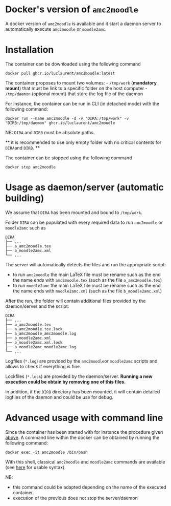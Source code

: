 # Docker's version of `amc2moodle`

A docker version of `amc2moodle` is available and it start a daemon server to automatically execute `amc2moodle` or `moodle2amc`.

# Installation

The container can be downloaded using the following command 
```
docker pull ghcr.io/luclaurent/amc2moodle:latest
```

The container proposes to mount two volumes:
    - `/tmp/work` (**mandatory mount**) that must be link to a specific folder on the host computer
    - `/tmp/daemon` (optional mount) that store the log file of the daemon

For instance, the container can be run in CLI (in detached mode) with the following command:
```
docker run --name amc2moodle -d -v "DIRA:/tmp/work" -v "DIRB:/tmp/daemon" ghcr.io/luclaurent/amc2moodle
```

NB: `DIRA` and `DIRB` must be absolute paths.

** it is recommended to use only empty folder with no critical contents for `DIRA`and `DIRB`. **

The container can be stopped using the following command
```
docker stop amc2moodle
```
# Usage as daemon/server (automatic building)

We assume that `DIRA` has been mounted and bound to `/tmp/work`.

Folder `DIRA` can be populated with every required data to run `amc2moodle` or `moodle2amc` such as
```
DIRA
├── ...
├── a_amc2moodle.tex
├── b_moodle2amc.xml
└── ...
```

The server will automatically detects the files and run the appropriate script:
  - to run `amc2moodle` the main LaTeX file must be rename such as the end the name ends with `amc2moodle.tex` (such as the file `a_amc2moodle.tex`)
  - to run `moodle2amc` the main LaTeX file must be rename such as the end the name ends with `moodle2amc.xml` (such as the file `b_moodle2amc.xml`)

After the run, the folder will contain additional files provided by the daemon/server and the script:

```
DIRA
├── ...
├── a_amc2moodle.tex
├── a_amc2moodle.tex.lock
├── a_amc2moodle_amc2moodle.log
├── b_moodle2amc.xml
├── b_moodle2amc.xml.lock
├── b_moodle2amc_moodle2amc.log
└── ...
```

Logfiles (`*.log`) are provided by the `amc2moodle`or `moodle2amc` scripts and allows to check if everything is fine.

Lockfiles (`*.lock`) are provided by the daemon/server. **Running a new execution could be obtain by removing one of this files.**

In addition, if the `DIRB` directory has been mounted, it will contain detailed logfiles of the daemon and could be use for debug.

# Advanced usage with command line

Since the container has been started with for instance the procedure given [above](#installation). A command line within the docker can be obtained by running the following command:
```
docker exec -it amc2moodle /bin/bash 
```
With this shell, classical `amc2moodle` and `moodle2amc` commands are available (see [here](../README.md#conversion) for usable syntax).


NB: 
 - this command could be adapted depending on the name of the executed container.
 - execution of the previous does not stop the server/daemon

<!---
 # Development 
 --->

